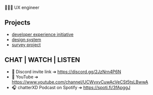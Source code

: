 🧑🏻‍💻 UX engineer

## Projects

- [developer experience initiative](https://labxd.com)
- [design system](https://gustxd.com)
- [survey project](https://surveyxd.com)

## CHAT | WATCH | LISTEN

- 📱 Discord invite link ➔ https://discord.gg/2JzNrn4P6N 
- 🎥 YouTube ➔ https://www.youtube.com/channel/UCWvxvCuwAcVeCSt5tsLBwwA
- 🎧 chatterXD Podcast on Spotify ➔ https://spoti.fi/3fApggJ
